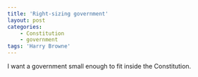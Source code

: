 ```yaml
---
title: 'Right-sizing government'
layout: post
categories:
    - Constitution
    - government
tags: 'Harry Browne'
---
```


I want a government small enough to fit inside the Constitution.
